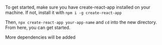 To get started, make sure you have create-react-app installed on your machine. If not, install it with ```npm i -g create-react-app```

Then, ```npx create-react-app your-app-name``` and ```cd``` into the new directory. From here, you can get started.

More dependencies will be added